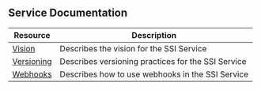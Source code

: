 
## Service Documentation

| Resource                                                                             | Description                                        |
|--------------------------------------------------------------------------------------|----------------------------------------------------|
| [Vision](https://github.com/TBD54566975/ssi-service/blob/main/doc/VISION.md)         | Describes the vision for the SSI Service           |
| [Versioning](https://github.com/TBD54566975/ssi-service/blob/main/doc/VERSIONING.md) | Describes versioning practices for the SSI Service |
| [Webhooks](https://github.com/TBD54566975/ssi-service/blob/main/doc/WEBHOOK.md)      | Describes how to use webhooks in the SSI Service   |


